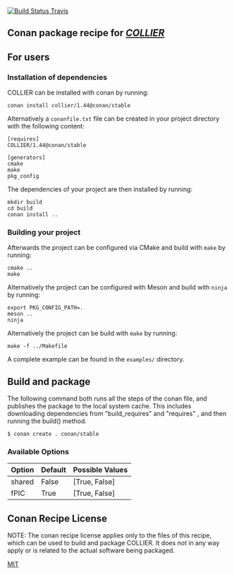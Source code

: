 [![Build Status Travis](https://travis-ci.org/conan-hep/conan-collier.svg)](https://travis-ci.org/conan-hep/conan-collier)

## Conan package recipe for [*COLLIER*](https://collier.hepforge.org/)


## For users

### Installation of dependencies

COLLIER can be installed with conan by running:

    conan install collier/1.44@conan/stable

Alternatively a `conanfile.txt` file can be created in your project
directory with the following content:

    [requires]
    COLLIER/1.44@conan/stable

    [generators]
    cmake
    make
    pkg_config

The dependencies of your project are then installed by running:

    mkdir build
    cd build
    conan install ..

### Building your project

Afterwards the project can be configured via CMake and build with
`make` by running:

    cmake ..
    make

Alternatively the project can be configured with Meson and build with
`ninja` by running:

    export PKG_CONFIG_PATH=.
    meson ..
    ninja

Alternatively the project can be build with `make` by running:

    make -f ../Makefile

A complete example can be found in the `examples/` directory.


## Build and package

The following command both runs all the steps of the conan file, and
publishes the package to the local system cache.  This includes
downloading dependencies from "build_requires" and "requires" , and
then running the build() method.

    $ conan create . conan/stable


### Available Options

| Option        | Default          | Possible Values                          |
| ------------- |------------------|------------------------------------------|
| shared        | False            |  [True, False]                           |
| fPIC          | True             |  [True, False]                           |


## Conan Recipe License

NOTE: The conan recipe license applies only to the files of this
recipe, which can be used to build and package COLLIER.  It does *not* in
any way apply or is related to the actual software being packaged.

[MIT](LICENSE)
